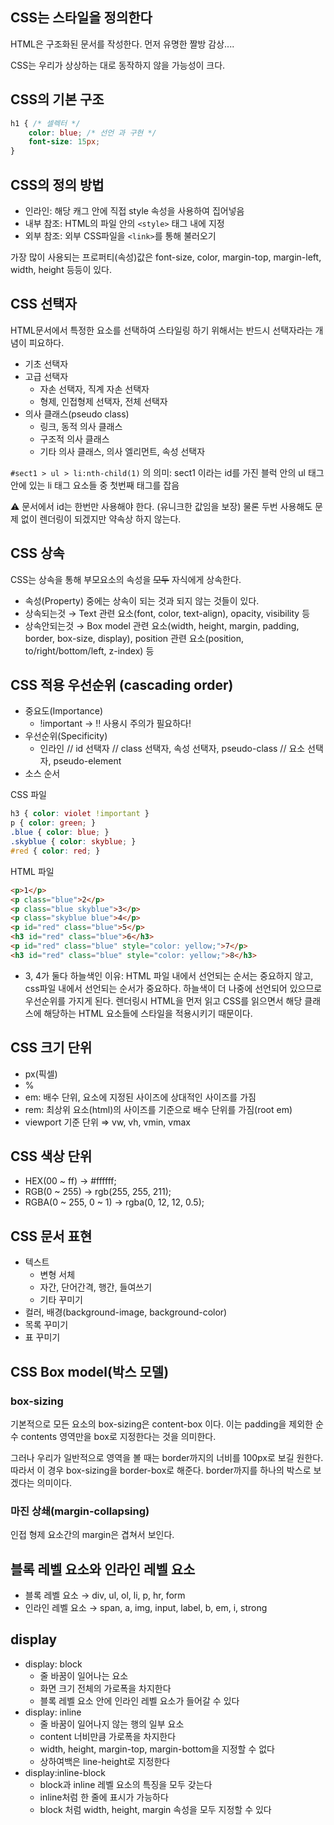 ## CSS는 스타일을 정의한다

HTML은 구조화된 문서를 작성한다. 먼저 유명한 짤방 감상....

CSS는 우리가 상상하는 대로 동작하지 않을 가능성이 크다.

## CSS의 기본 구조

```css
h1 { /* 셀렉터 */
	color: blue; /* 선언 과 구현 */
	font-size: 15px;
}
```

## CSS의 정의 방법

- 인라인: 해당 캐그 안에 직접 style 속성을 사용하여 집어넣음
- 내부 참조: HTML의 파일 안의 `<style>` 태그 내에 지정
- 외부 참조: 외부 CSS파일을 `<link>`를 통해 불러오기

가장 많이 사용되는 프로퍼티(속성)값은 font-size, color, margin-top, margin-left, width, height 등등이 있다.

## CSS 선택자

HTML문서에서 특정한 요소를 선택하여 스타일링 하기 위해서는 반드시 선택자라는 개념이 피요하다.

- 기초 선택자
- 고급 선택자
    - 자손 선택자, 직계 자손 선택자
    - 형제, 인접형제 선택자, 전체 선택자
- 의사 클래스(pseudo class)
    - 링크, 동적 의사 클래스
    - 구조적 의사 클래스
    - 기타 의사 클래스, 의사 엘리먼트, 속성 선택자


`#sect1 > ul > li:nth-child(1)` 의 의미: sect1 이라는 id를 가진 블럭 안의 ul 태그 안에 있는 li 태그 요소들 중 첫번째 태그를 잡음

⚠️ 문서에서 id는 한번만 사용해야 한다. (유니크한 값임을 보장) 물론 두번 사용해도 문제 없이 렌더링이 되겠지만 약속상 하지 않는다.

## CSS 상속

CSS는 상속을 통해 부모요소의 속성을 ~~모두~~  자식에게 상속한다.

- 속성(Property) 중에는 상속이 되는 것과 되지 않는 것들이 있다.
- 상속되는것 → Text 관련 요소(font, color, text-align), opacity, visibility 등
- 상속안되는것 → Box model 관련 요소(width, height, margin, padding, border, box-size, display), position 관련 요소(position, to/right/bottom/left, z-index) 등

## CSS 적용 우선순위 (cascading order)

- 중요도(Importance)
    - !important → ‼️ 사용시 주의가 필요하다!
- 우선순위(Specificity)
    - 인라인 // id 선택자 // class 선택자, 속성 선택자, pseudo-class // 요소 선택자, pseudo-element
- 소스 순서

CSS 파일

```css
h3 { color: violet !important }
p { color: green; }
.blue { color: blue; }
.skyblue { color: skyblue; }
#red { color: red; }
```

HTML 파일

```html
<p>1</p>
<p class="blue">2</p>
<p class="blue skyblue">3</p>
<p class="skyblue blue">4</p>
<p id="red" class="blue">5</p>
<h3 id="red" class="blue">6</h3>
<p id="red" class="blue" style="color: yellow;">7</p>
<h3 id="red" class="blue" style="color: yellow;">8</h3>
```

- 3, 4가 둘다 하늘색인 이유: HTML 파일 내에서 선언되는 순서는 중요하지 않고, css파일 내에서 선언되는 순서가 중요하다. 하늘색이 더 나중에 선언되어 있으므로 우선순위를 가지게 된다. 렌더링시 HTML을 먼저 읽고 CSS를 읽으면서 해당 클래스에 해당하는 HTML 요소들에  스타일을 적용시키기 때문이다.

## CSS 크기 단위

- px(픽셀)
- %
- em: 배수 단위, 요소에 지정된 사이즈에 상대적인 사이즈를 가짐
- rem: 최상위 요소(html)의 사이즈를 기준으로 배수 단위를 가짐(root em)
- viewport 기준 단위 ⇒ vw, vh, vmin, vmax

## CSS 색상 단위

- HEX(00 ~ ff) → #ffffff;
- RGB(0 ~ 255) → rgb(255, 255, 211);
- RGBA(0 ~ 255, 0 ~ 1) → rgba(0, 12, 12, 0.5);

## CSS 문서 표현

- 텍스트
    - 변형 서체
    - 자간, 단어간격, 행간, 들여쓰기
    - 기타 꾸미기
- 컬러, 배경(background-image, background-color)
- 목록 꾸미기
- 표 꾸미기

## CSS Box model(박스 모델)

### box-sizing

기본적으로 모든 요소의 box-sizing은 content-box 이다. 이는 padding을 제외한 순수 contents 영역만을 box로 지정한다는 것을 의미한다.

그러나 우리가  일반적으로 영역을 볼 때는 border까지의 너비를 100px로 보길 원한다. 따라서 이 경우 box-sizing을 border-box로 해준다. border까지를 하나의 박스로 보겠다는 의미이다.

### 마진 상쇄(margin-collapsing)

인접 형제 요소간의 margin은 겹쳐서 보인다.

## 블록 레벨 요소와 인라인 레벨 요소

- 블록 레벨 요소 → div, ul, ol, li, p, hr, form
- 인라인 레벨 요소 → span, a, img, input, label, b, em, i, strong

## display

- display: block
    - 줄 바꿈이 일어나는 요소
    - 화면 크기 전체의 가로폭을 차지한다
    - 블록 레벨 요소 안에 인라인 레벨 요소가 들어갈 수 있다
- display: inline
    - 줄 바꿈이 일어나지 않는 행의 일부 요소
    - content 너비만큼 가로폭을 차지한다
    - width, height, margin-top, margin-bottom을 지정할 수 없다
    - 상하여백은 line-height로 지정한다
- display:inline-block
    - block과 inline 레벨 요소의 특징을 모두 갖는다
    - inline처럼 한 줄에 표시가 가능하다
    - block 처럼 width, height, margin 속성을 모두 지정할 수 있다
